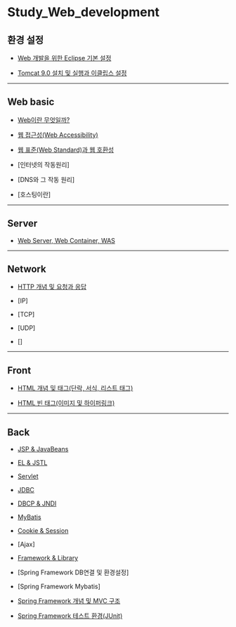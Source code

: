 # Study_Web_development

## 환경 설정

- [Web 개발을 위한 Eclipse 기본 설정](https://github.com/OOOIOOOIO/Web_development/blob/master/Web%20basic/Web%20%EA%B0%9C%EB%B0%9C%EC%9D%84%20%EC%9C%84%ED%95%9C%20Eclipse%20%EA%B8%B0%EB%B3%B8%20%EC%84%A4%EC%A0%95.md)

- [Tomcat 9.0 설치 및 실행과 이클립스 설정](https://github.com/OOOIOOOIO/Web_development/blob/master/Web%20basic/Tomcat%209.0%20%EC%84%A4%EC%B9%98%20%EB%B0%8F%20%EC%8B%A4%ED%96%89%EA%B3%BC%20%EC%9D%B4%ED%81%B4%EB%A6%BD%EC%8A%A4%20%EC%84%A4%EC%A0%95.md)

<hr>

## Web basic

- [Web이란 무엇일까?](https://github.com/OOOIOOOIO/Web_development/blob/master/Web%20basic/Web%EC%9D%B4%EB%9E%80%20%EB%AC%B4%EC%97%87%EC%9D%BC%EA%B9%8C%3F.md)

- [웹 접근성(Web Accessibility)](https://github.com/OOOIOOOIO/Web_development/blob/master/Web%20basic/%EC%9B%B9%20%EC%A0%91%EA%B7%BC%EC%84%B1(Web%20Accessibility).md)

- [웹 표준(Web Standard)과 웹 호환성](https://github.com/OOOIOOOIO/Web_development/blob/master/Web%20basic/%EC%9B%B9%20%ED%91%9C%EC%A4%80(Web%20Standard).md)

- [인터넷의 작동원리]

- [DNS와 그 작동 원리]

- [호스팅이란]



<hr>

## Server

- [Web Server, Web Container, WAS](https://github.com/OOOIOOOIO/Web_development/blob/master/Web%20basic/Web%20Server%20%2C%20Web%20Container%20%2C%20WAS.md)

<hr>

## Network

- [HTTP 개념 및 요청과 응답](https://github.com/OOOIOOOIO/Study_Web_development/blob/master/Network/HTTP%20%EA%B0%9C%EB%85%90%20%EB%B0%8F%20%EC%9A%94%EC%B2%AD%EA%B3%BC%20%EC%9D%91%EB%8B%B5.md)

- [IP]

- [TCP]

- [UDP]

- []

<hr>

## Front

- [HTML 개념 및 태그(단락, 서식, 리스트 태그)](https://github.com/OOOIOOOIO/Web_development/blob/master/Front/HTML%20%EA%B0%9C%EB%85%90%20%EB%B0%8F%20%ED%83%9C%EA%B7%B8(%EB%8B%A8%EB%9D%BD%2C%20%EC%84%9C%EC%8B%9D%2C%20%EB%A6%AC%EC%8A%A4%ED%8A%B8).md)

- [HTML 빈 태그(이미지 및 하이퍼링크)](https://github.com/OOOIOOOIO/Web_development/blob/master/Front/HTML%20%EB%B9%88%20%ED%83%9C%EA%B7%B8(%EC%9D%B4%EB%AF%B8%EC%A7%80%20%EB%B0%8F%20%ED%95%98%EC%9D%B4%ED%8D%BC%EB%A7%81%ED%81%AC).md)

<hr>

## Back

- [JSP & JavaBeans](https://github.com/OOOIOOOIO/Web_development/blob/master/Back/JSP%20&%20JavaBeans.md)

- [EL & JSTL](https://github.com/OOOIOOOIO/Web_development/blob/master/Back/EL%20&%20JSTL.md)

- [Servlet](https://github.com/OOOIOOOIO/Web_development/blob/master/Back/Servlet.md)

- [JDBC](https://github.com/OOOIOOOIO/Database_JDBC/blob/master/README.md)

- [DBCP & JNDI](https://github.com/OOOIOOOIO/Web_development/blob/master/Back/DBCP%20%26%20JNDI.md)

- [MyBatis](https://github.com/OOOIOOOIO/Web_development/blob/master/Back/MyBatis.md)

- [Cookie & Session](https://github.com/OOOIOOOIO/Web_development/blob/master/Back/Cookie%20&%20Session.md)

- [Ajax] 

- [Framework & Library](https://github.com/OOOIOOOIO/Web_development/edit/master/Back/Framework%20&%20Library.md)

- [Spring Framework DB연결 및 환경설정]

- [Spring Framework Mybatis]

- [Spring Framework 개념 및 MVC 구조](https://github.com/OOOIOOOIO/Study_Web_development/blob/master/Back/Spring%20Framework%20%EA%B0%9C%EB%85%90%20%EB%B0%8F%20MVC%20%EA%B5%AC%EC%A1%B0.md)

- [Spring Framework 테스트 환경(JUnit)](https://github.com/OOOIOOOIO/Study_Web_development/blob/master/Back/Spring%20Framework%20Test%20%ED%99%98%EA%B2%BD.md)



